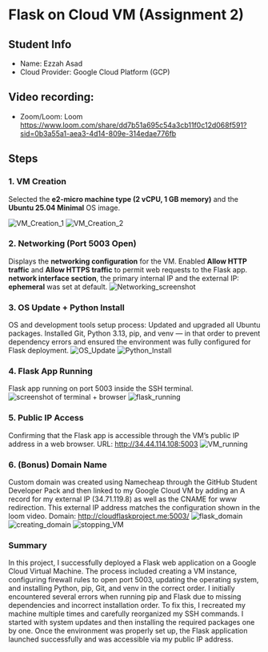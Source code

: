 
# Flask on Cloud VM (Assignment 2)

## Student Info
- Name:  Ezzah Asad
- Cloud Provider:  Google Cloud Platform (GCP)

## Video recording: 
- Zoom/Loom: Loom
https://www.loom.com/share/dd7b51a695c54a3cb11f0c12d068f591?sid=0b3a55a1-aea3-4d14-809e-314edae776fb

## Steps
### 1. VM Creation
Selected the **e2-micro machine type (2 vCPU, 1 GB memory)** and the **Ubuntu 25.04 Minimal** OS image. 

![VM_Creation_1](screenshots/creatingvmflask.png)
![VM_Creation_2](screenshots/creatingvmflask_2.png)


### 2. Networking (Port 5003 Open)
 Displays the **networking configuration** for the VM. Enabled **Allow HTTP traffic** and **Allow HTTPS traffic** to permit web requests to the Flask app.  **network interface section**, the primary internal IP and the external IP: **ephemeral** was set at default. 
![Networking_screenshot](screenshots/creatingvmflask3.png)

### 3. OS Update + Python Install
OS and development tools setup process:
Updated and upgraded all Ubuntu packages.
Installed Git, Python 3.13, pip, and venv — in that order to prevent dependency errors and ensured the environment was fully configured for Flask deployment.
![OS_Update](screenshots/sudo_apt_upgrade.png)
![Python_Install](screenshots/installrequiretools.png)

### 4. Flask App Running
Flask app running on port 5003 inside the SSH terminal.
![screenshot of terminal + browser](screenshots/updates_installation.png)
![flask_running](screenshots/flask_running.png)

### 5. Public IP Access
Confirming that the Flask app is accessible through the VM’s public IP address in a web browser.
URL: http://34.44.114.108:5003 
![VM_running](screenshots/vmrunning.png)

### 6. (Bonus) Domain Name
Custom domain was created using Namecheap through the GitHub Student Developer Pack and then linked to my Google Cloud VM by adding an A record for my external IP (34.71.119.8) as well as the CNAME for www redirection. This external IP address matches the configuration shown in the loom video. 
Domain: http://cloudflaskproject.me:5003/ 
![flask_domain](screenshots/flask_domain.png)
![creating_domain](screenshots/creating_domain.png)
![stopping_VM](screenshots/stopping_VM_machine.png)

### Summary
In this project, I successfully deployed a Flask web application on a Google Cloud Virtual Machine. The process included creating a VM instance, configuring firewall rules to open port 5003, updating the operating system, and installing Python, pip, Git, and venv in the correct order. 
I initially encountered several errors when running pip and Flask due to missing dependencies and incorrect installation order. To fix this, I recreated my machine multiple times and carefully reorganized my SSH commands. I started with system updates and then installing the required packages one by one. Once the environment was properly set up, the Flask application launched successfully and was accessible via my public IP address.
